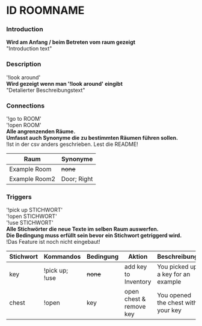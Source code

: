# ID ROOMNAME

### Introduction

**Wird am Anfang / beim Betreten vom raum gezeigt** <br>
"Introduction text"

### Description

'!look around' <br>
**Wird gezeigt wenn man '!look around' eingibt** <br>
"Detalierter Beschreibungstext"

### Connections

'!go to ROOM' <br>
'!open ROOM' <br>
**Alle angrenzenden Räume. <br>
Umfasst auch Synonyme die zu bestimmten Räumen führen sollen.** <br>
!Ist in der csv anders geschrieben. Lest die README!

| Raum          | Synonyme    |
| ------------- | ----------- |
| Example Room  | ~~none~~    |
| Example Room2 | Door; Right |

### Triggers

'!pick up STICHWORT' <br>
'!open STICHWORT' <br>
'!use STICHWORT' <br>
**Alle Stichwörter die neue Texte im selben Raum auswerfen.<br>
Die Bedingung muss erfüllt sein bevor ein Stichwort getriggerd wird.**<br>
!Das Feature ist noch nicht eingebaut!

| Stichwort | Kommandos      | Bedingung | Aktion                  | Beschreibung                       |
| --------- | -------------- | --------- | ----------------------- | ---------------------------------- |
| key       | !pick up; !use | ~~none~~  | add key to Inventory    | You picked up a key for an example |
| chest     | !open          | key       | open chest & remove key | You opened the chest with your key |
